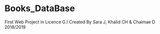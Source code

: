 # Books_DataBase
First Web Project in Licence G.I
Created By Sara J, Khalid CH & Chaimae D
2018/2019
